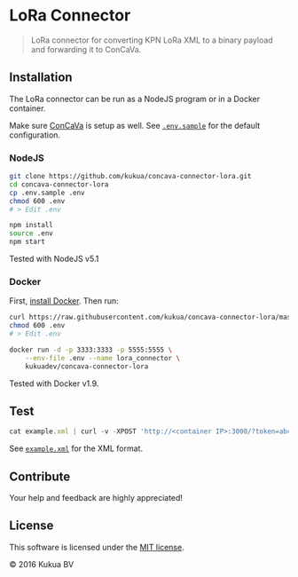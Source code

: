 # LoRa Connector

> LoRa connector for converting KPN LoRa XML to a binary payload and forwarding it to ConCaVa.

## Installation

The LoRa connector can be run as a NodeJS program or in a Docker container.

Make sure [ConCaVa](https://github.com/kukua/concava) is setup as well.
See [`.env.sample`](https://github.com/kukua/concava-connector-lora/tree/master/.env.sample) for the default configuration.

### NodeJS

```bash
git clone https://github.com/kukua/concava-connector-lora.git
cd concava-connector-lora
cp .env.sample .env
chmod 600 .env
# > Edit .env

npm install
source .env
npm start
```

Tested with NodeJS v5.1

### Docker

First, [install Docker](http://docs.docker.com/engine/installation/). Then run:

```bash
curl https://raw.githubusercontent.com/kukua/concava-connector-lora/master/.env.sample > .env
chmod 600 .env
# > Edit .env

docker run -d -p 3333:3333 -p 5555:5555 \
	--env-file .env --name lora_connector \
	kukuadev/concava-connector-lora
```

Tested with Docker v1.9.

## Test

```js
cat example.xml | curl -v -XPOST 'http://<container IP>:3000/?token=abcdef0123456789abcdef0123456789' -H 'Content-Type: text/xml' --data @-
```

See [`example.xml`](https://github.com/kukua/concava-connector-lora/tree/master/tools/example.xml) for the XML format.

## Contribute

Your help and feedback are highly appreciated!

## License

This software is licensed under the [MIT license](https://github.com/kukua/concava-connector-lora/blob/master/LICENSE).

© 2016 Kukua BV
